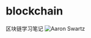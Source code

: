 # blockchain
区块链学习笔记
![Aaron Swartz]("jusorlee/blockchain/master/solidity/image/19P58PICdNA_1024.jpg")
